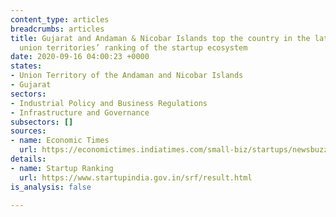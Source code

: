 ```yaml
---
content_type: articles
breadcrumbs: articles
title: Gujarat and Andaman & Nicobar Islands top the country in the latest state and
  union territories’ ranking of the startup ecosystem
date: 2020-09-16 04:00:23 +0000
states:
- Union Territory of the Andaman and Nicobar Islands
- Gujarat
sectors:
- Industrial Policy and Business Regulations
- Infrastructure and Governance
subsectors: []
sources:
- name: Economic Times
  url: https://economictimes.indiatimes.com/small-biz/startups/newsbuzz/startup-ranking-gujarat-andaman-nicobar-islands-are-best-performers/articleshow/78059145.cms
details:
- name: Startup Ranking
  url: https://www.startupindia.gov.in/srf/result.html
is_analysis: false

---
```

